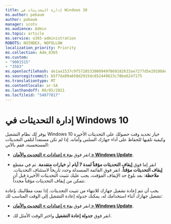```yaml
---
title: إدارة التحديثات في Windows 10
ms.author: pebaum
author: pebaum
manager: scotv
ms.audience: Admin
ms.topic: article
ms.service: o365-administration
ROBOTS: NOINDEX, NOFOLLOW
localization_priority: Priority
ms.collection: Adm_O365
ms.custom:
- "9001515"
- "3583"
ms.openlocfilehash: de1aa1537c9f5728533000949f869182633ae7277d5e2910b6e572a10195571d
ms.sourcegitcommit: b5f7da89a650d2915dc652449623c78be6247175
ms.translationtype: MT
ms.contentlocale: ar-SA
ms.lasthandoff: 08/05/2021
ms.locfileid: "54077817"
---
```

# <a name="manage-updates-in-windows-10"></a>إدارة التحديثات في Windows 10

يوفر لك نظام التشغيل Windows 10 خيار تحديد وقت حصولك على التحديثات الأخيرة وكيفية تلقيها للحفاظ على أداء جهازك السلس وأمانه. إذا لم تكن مستعداً لتلقي التحديثات المستحسنة، فقم بالآتي:

- انقر فوق **[بدء > إعدادات > التحديث والأمان > Windows Update](ms-settings:windowsupdate)**.

- انقر إما فوق **إيقاف التحديثات مؤقتاً لمدة 7 أيام** أو **خيارات متقدمة**. ثم في مقطع **إيقاف التحديثات مؤقتاً**، انقر فوق القائمة المنسدلة وحدد تاريخاً لاستئناف التحديثات. **ملاحظة**: بعد بلوغ حد الإيقاف المؤقت، يجب عليك تثبيت التحديثات الأخيرة قبل أن تتمكن من إيقاف التحديثات مؤقتاً مجدداً.

يجب أن تتم إعادة تشغيل جهازك للانتهاء من تثبيت التحديثات. إذا تمت مطالبتك بإعادة تشغيل جهازك أثناء استخدامك له، يمكنك جدولة إعادة التشغيل إلى الوقت المناسب لك:

- انقر فوق **[بدء > إعدادات > التحديث والأمان > Windows Update](ms-settings:windowsupdate)**.

- انقر فوق **جدولة إعادة التشغيل** واختر الوقت الأمثل لك.
